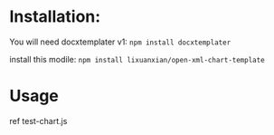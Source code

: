  # Installation:

You will need docxtemplater v1: `npm install docxtemplater`

install this modile: `npm install lixuanxian/open-xml-chart-template`

# Usage
ref test-chart.js